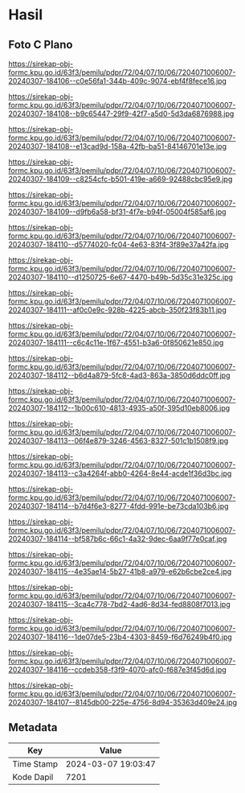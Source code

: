 # Hasil

## Foto C Plano

https://sirekap-obj-formc.kpu.go.id/63f3/pemilu/pdpr/72/04/07/10/06/7204071006007-20240307-184106--c0e56fa1-344b-409c-9074-ebf4f8fece16.jpg

https://sirekap-obj-formc.kpu.go.id/63f3/pemilu/pdpr/72/04/07/10/06/7204071006007-20240307-184108--b9c65447-29f9-42f7-a5d0-5d3da6876988.jpg

https://sirekap-obj-formc.kpu.go.id/63f3/pemilu/pdpr/72/04/07/10/06/7204071006007-20240307-184108--e13cad9d-158a-42fb-ba51-84146701e13e.jpg

https://sirekap-obj-formc.kpu.go.id/63f3/pemilu/pdpr/72/04/07/10/06/7204071006007-20240307-184109--c8254cfc-b501-419e-a669-92488cbc95e9.jpg

https://sirekap-obj-formc.kpu.go.id/63f3/pemilu/pdpr/72/04/07/10/06/7204071006007-20240307-184109--d9fb6a58-bf31-4f7e-b94f-05004f585af6.jpg

https://sirekap-obj-formc.kpu.go.id/63f3/pemilu/pdpr/72/04/07/10/06/7204071006007-20240307-184110--d5774020-fc04-4e63-83f4-3f89e37a42fa.jpg

https://sirekap-obj-formc.kpu.go.id/63f3/pemilu/pdpr/72/04/07/10/06/7204071006007-20240307-184110--d1250725-6e67-4470-b49b-5d35c31e325c.jpg

https://sirekap-obj-formc.kpu.go.id/63f3/pemilu/pdpr/72/04/07/10/06/7204071006007-20240307-184111--af0c0e9c-928b-4225-abcb-350f23f83b11.jpg

https://sirekap-obj-formc.kpu.go.id/63f3/pemilu/pdpr/72/04/07/10/06/7204071006007-20240307-184111--c6c4c11e-1f67-4551-b3a6-0f850621e850.jpg

https://sirekap-obj-formc.kpu.go.id/63f3/pemilu/pdpr/72/04/07/10/06/7204071006007-20240307-184112--b6d4a879-5fc8-4ad3-863a-3850d6ddc0ff.jpg

https://sirekap-obj-formc.kpu.go.id/63f3/pemilu/pdpr/72/04/07/10/06/7204071006007-20240307-184112--1b00c610-4813-4935-a50f-395d10eb8006.jpg

https://sirekap-obj-formc.kpu.go.id/63f3/pemilu/pdpr/72/04/07/10/06/7204071006007-20240307-184113--06f4e879-3246-4563-8327-501c1b1508f9.jpg

https://sirekap-obj-formc.kpu.go.id/63f3/pemilu/pdpr/72/04/07/10/06/7204071006007-20240307-184113--c3a4264f-abb0-4264-8e44-acde1f36d3bc.jpg

https://sirekap-obj-formc.kpu.go.id/63f3/pemilu/pdpr/72/04/07/10/06/7204071006007-20240307-184114--b7d4f6e3-8277-4fdd-991e-be73cda103b6.jpg

https://sirekap-obj-formc.kpu.go.id/63f3/pemilu/pdpr/72/04/07/10/06/7204071006007-20240307-184114--bf587b6c-66c1-4a32-9dec-6aa9f77e0caf.jpg

https://sirekap-obj-formc.kpu.go.id/63f3/pemilu/pdpr/72/04/07/10/06/7204071006007-20240307-184115--4e35ae14-5b27-41b8-a979-e62b6cbe2ce4.jpg

https://sirekap-obj-formc.kpu.go.id/63f3/pemilu/pdpr/72/04/07/10/06/7204071006007-20240307-184115--3ca4c778-7bd2-4ad6-8d34-fed8808f7013.jpg

https://sirekap-obj-formc.kpu.go.id/63f3/pemilu/pdpr/72/04/07/10/06/7204071006007-20240307-184116--1de07de5-23b4-4303-8459-f6d76249b4f0.jpg

https://sirekap-obj-formc.kpu.go.id/63f3/pemilu/pdpr/72/04/07/10/06/7204071006007-20240307-184116--ccdeb358-f3f9-4070-afc0-f687e3f45d6d.jpg

https://sirekap-obj-formc.kpu.go.id/63f3/pemilu/pdpr/72/04/07/10/06/7204071006007-20240307-184107--8145db00-225e-4756-8d94-35363d409e24.jpg


## Metadata

| Key        | Value               |
| ---------- | ------------------- |
| Time Stamp | 2024-03-07 19:03:47 |
| Kode Dapil | 7201                |



